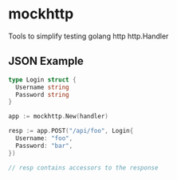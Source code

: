 # mockhttp
Tools to simplify testing golang http http.Handler

## JSON Example

``` go
type Login struct {
  Username string 
  Password string
}

app := mockhttp.New(handler)

resp := app.POST("/api/foo", Login{
  Username: "foo",
  Password: "bar",
})

// resp contains accessors to the response
```
